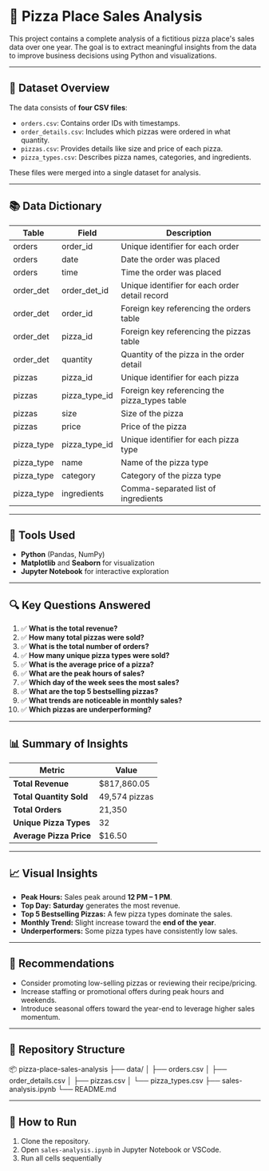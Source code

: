 # 🍕 Pizza Place Sales Analysis

This project contains a complete analysis of a fictitious pizza place's sales data over one year. The goal is to extract meaningful insights from the data to improve business decisions using Python and visualizations.

---

## 📁 Dataset Overview

The data consists of **four CSV files**:

- `orders.csv`: Contains order IDs with timestamps.
- `order_details.csv`: Includes which pizzas were ordered in what quantity.
- `pizzas.csv`: Provides details like size and price of each pizza.
- `pizza_types.csv`: Describes pizza names, categories, and ingredients.

These files were merged into a single dataset for analysis.

---

## 📚 Data Dictionary
| Table      | Field         | Description                                     |
|------------|---------------|-------------------------------------------------|
| orders     | order\_id     | Unique identifier for each order                |
| orders     | date          | Date the order was placed                       |
| orders     | time          | Time the order was placed                       |
| order\_det | order\_det\_id | Unique identifier for each order detail record |
| order\_det | order\_id     | Foreign key referencing the orders table       |
| order\_det | pizza\_id     | Foreign key referencing the pizzas table       |
| order\_det | quantity      | Quantity of the pizza in the order detail      |
| pizzas     | pizza\_id     | Unique identifier for each pizza                |
| pizzas     | pizza\_type\_id | Foreign key referencing the pizza\_types table   |
| pizzas     | size          | Size of the pizza                               |
| pizzas     | price         | Price of the pizza                              |
| pizza\_type | pizza\_type\_id | Unique identifier for each pizza type          |
| pizza\_type | name          | Name of the pizza type                          |
| pizza\_type | category      | Category of the pizza type                      |
| pizza\_type | ingredients   | Comma-separated list of ingredients            |

---

## 🧪 Tools Used

- **Python** (Pandas, NumPy)
- **Matplotlib** and **Seaborn** for visualization
- **Jupyter Notebook** for interactive exploration

---

## 🔍 Key Questions Answered

1. ✅ **What is the total revenue?**  
2. ✅ **How many total pizzas were sold?**  
3. ✅ **What is the total number of orders?**  
4. ✅ **How many unique pizza types were sold?**  
5. ✅ **What is the average price of a pizza?**  
6. ✅ **What are the peak hours of sales?**  
7. ✅ **Which day of the week sees the most sales?**  
8. ✅ **What are the top 5 bestselling pizzas?**  
9. ✅ **What trends are noticeable in monthly sales?**  
10. ✅ **Which pizzas are underperforming?**

---

## 📊 Summary of Insights

| Metric                    | Value          |
|--------------------------|----------------|
| **Total Revenue**        | $817,860.05    |
| **Total Quantity Sold**  | 49,574 pizzas  |
| **Total Orders**         | 21,350         |
| **Unique Pizza Types**   | 32             |
| **Average Pizza Price**  | $16.50         |

---

## 📈 Visual Insights

- **Peak Hours:** Sales peak around **12 PM – 1 PM**.
- **Top Day:** **Saturday** generates the most revenue.
- **Top 5 Bestselling Pizzas:** A few pizza types dominate the sales.
- **Monthly Trend:** Slight increase toward the **end of the year**.
- **Underperformers:** Some pizza types have consistently low sales.

---

## 🧠 Recommendations

- Consider promoting low-selling pizzas or reviewing their recipe/pricing.
- Increase staffing or promotional offers during peak hours and weekends.
- Introduce seasonal offers toward the year-end to leverage higher sales momentum.

---

## 📂 Repository Structure

📦 pizza-place-sales-analysis
├── data/
│ ├── orders.csv
│ ├── order_details.csv
│ ├── pizzas.csv
│ └── pizza_types.csv
├── sales-analysis.ipynb
└── README.md

---

## 📌 How to Run

1. Clone the repository.
2. Open `sales-analysis.ipynb` in Jupyter Notebook or VSCode.
3. Run all cells sequentially